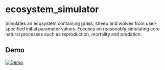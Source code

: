 # ecosystem_simulator
Simulates an ecosystem containing grass, sheep and wolves from user-specified initial parameter values. Focuses on reasonably simulating core natural processes such as reproduction, mortality and predation.


## Demo
[![Demo](https://img.youtube.com/vi/GUqb7jwx-yA/0.jpg)](https://www.youtube.com/watch?v=GUqb7jwx-yA)
